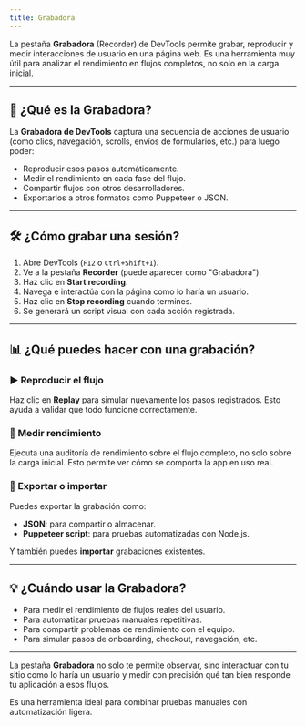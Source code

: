 ```yaml
---
title: Grabadora
---
```


La pestaña **Grabadora** (Recorder) de DevTools permite grabar, reproducir y medir interacciones de usuario en una página web. Es una herramienta muy útil para analizar el rendimiento en flujos completos, no solo en la carga inicial.

---

## 🎥 ¿Qué es la Grabadora?

La **Grabadora de DevTools** captura una secuencia de acciones de usuario (como clics, navegación, scrolls, envíos de formularios, etc.) para luego poder:

- Reproducir esos pasos automáticamente.
- Medir el rendimiento en cada fase del flujo.
- Compartir flujos con otros desarrolladores.
- Exportarlos a otros formatos como Puppeteer o JSON.

---

## 🛠️ ¿Cómo grabar una sesión?

1. Abre DevTools (`F12` o `Ctrl+Shift+I`).
2. Ve a la pestaña **Recorder** (puede aparecer como "Grabadora").
3. Haz clic en **Start recording**.
4. Navega e interactúa con la página como lo haría un usuario.
5. Haz clic en **Stop recording** cuando termines.
6. Se generará un script visual con cada acción registrada.

---

## 📊 ¿Qué puedes hacer con una grabación?

### ▶️ Reproducir el flujo

Haz clic en **Replay** para simular nuevamente los pasos registrados. Esto ayuda a validar que todo funcione correctamente.

### 🧪 Medir rendimiento

Ejecuta una auditoría de rendimiento sobre el flujo completo, no solo sobre la carga inicial. Esto permite ver cómo se comporta la app en uso real.

### 📁 Exportar o importar

Puedes exportar la grabación como:

- **JSON**: para compartir o almacenar.
- **Puppeteer script**: para pruebas automatizadas con Node.js.

Y también puedes **importar** grabaciones existentes.

---

## 💡 ¿Cuándo usar la Grabadora?

- Para medir el rendimiento de flujos reales del usuario.
- Para automatizar pruebas manuales repetitivas.
- Para compartir problemas de rendimiento con el equipo.
- Para simular pasos de onboarding, checkout, navegación, etc.

---

La pestaña **Grabadora** no solo te permite observar, sino interactuar con tu sitio como lo haría un usuario y medir con precisión qué tan bien responde tu aplicación a esos flujos.

Es una herramienta ideal para combinar pruebas manuales con automatización ligera.
